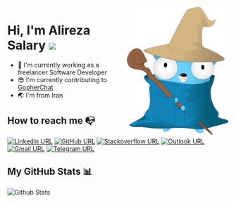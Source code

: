 <img align="right" width="235" src="https://github.com/arsmn/arsmn/blob/main/magician_gopher.png">

# Hi, I'm Alireza Salary <img src="https://media.giphy.com/media/hvRJCLFzcasrR4ia7z/giphy.gif" width="25px">

- 🔭 I'm currently working as a freelancer Software Developer
- 😎 I'm currently contributing to [GopherChat](https://github.com/GopherChat)
- 🌏 I'm from Iran


## How to reach me :mailbox_with_no_mail:

[![Linkedin URL](https://img.shields.io/badge/LinkedIn-0077B5?style=for-the-badge&logo=linkedin&logoColor=white)](https://www.linkedin.com/in/arsmn/)
[![GitHub URL](https://img.shields.io/badge/GitHub-100000?style=for-the-badge&logo=github&logoColor=white)](https://github.com/arsmn/)
[![Stackoverflow URL](https://img.shields.io/badge/Stackoverflow-ef8236?style=for-the-badge&logo=stackoverflow&logoColor=white)](https://stackoverflow.com/users/6775534/arsmn)
[![Outlook URL](https://img.shields.io/badge/Outlook-0078D4?style=for-the-badge&logo=microsoft-outlook&logoColor=white)](mailto:alireza.salary@outlook.com)
[![Gmail URL](https://img.shields.io/badge/Gmail-D14836?style=for-the-badge&logo=gmail&logoColor=white)](mailto:arsmn1996@gmail.com)
[![Telegram URL](https://img.shields.io/badge/Telegram-2CA5E0?style=for-the-badge&logo=telegram&logoColor=white)](https://t.me/ar_s_mn/)

## My GitHub Stats :bar_chart:

![Github Stats](https://github-readme-stats.vercel.app/api?username=arsmn&show_icons=true&theme=algolia&include_all_commits=true&hide_title=true)
